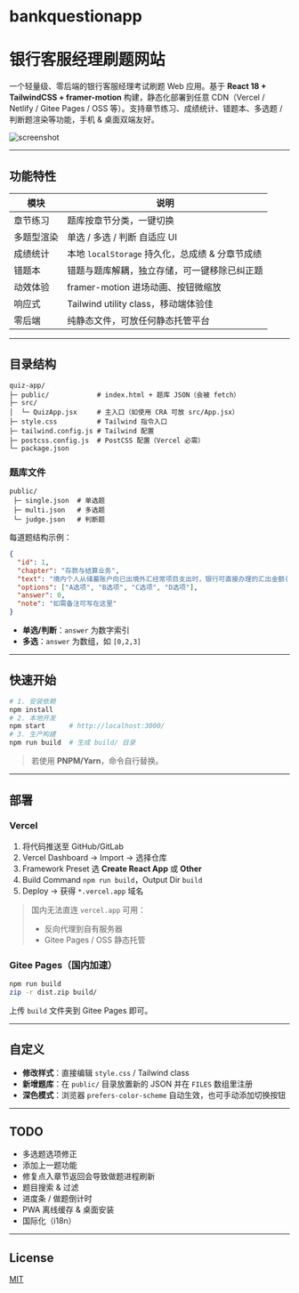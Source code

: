 # bankquestionapp
# 银行客服经理刷题网站

一个轻量级、零后端的银行客服经理考试刷题 Web 应用。基于 **React 18 + TailwindCSS + framer-motion** 构建，静态化部署到任意 CDN（Vercel / Netlify / Gitee Pages / OSS 等）。支持章节练习、成绩统计、错题本、多选题 / 判断题渲染等功能，手机 & 桌面双端友好。

![screenshot](./screenshot.png)

---

## 功能特性

| 模块    | 说明                                |
| ----- | --------------------------------- |
| 章节练习  | 题库按章节分类，一键切换                      |
| 多题型渲染 | 单选 / 多选 / 判断 自适应 UI               |
| 成绩统计  | 本地 `localStorage` 持久化，总成绩 & 分章节成绩 |
| 错题本   | 错题与题库解耦，独立存储，可一键移除已纠正题            |
| 动效体验  | framer-motion 进场动画、按钮微缩放          |
| 响应式   | Tailwind utility class，移动端体验佳     |
| 零后端   | 纯静态文件，可放任何静态托管平台                  |

---

## 目录结构

```
quiz-app/
├─ public/            # index.html + 题库 JSON（会被 fetch）
├─ src/
│  └─ QuizApp.jsx     # 主入口（如使用 CRA 可放 src/App.jsx）
├─ style.css          # Tailwind 指令入口
├─ tailwind.config.js # Tailwind 配置
├─ postcss.config.js  # PostCSS 配置（Vercel 必需）
└─ package.json
```

### 题库文件

```
public/
 ├─ single.json  # 单选题
 ├─ multi.json   # 多选题
 └─ judge.json   # 判断题
```

每道题结构示例：

```json
{
  "id": 1,
  "chapter": "存款与结算业务",
  "text": "境内个人从储蓄账户向已出境外汇经常项目支出时，银行可直接办理的汇出金额( )以内。",
  "options": ["A选项", "B选项", "C选项", "D选项"],
  "answer": 0,
  "note": "如需备注可写在这里"
}
```

* **单选/判断**：`answer` 为数字索引
* **多选**：`answer` 为数组，如 `[0,2,3]`

---

## 快速开始

```bash
# 1. 安装依赖
npm install
# 2. 本地开发
npm start      # http://localhost:3000/
# 3. 生产构建
npm run build  # 生成 build/ 目录
```

> 若使用 **PNPM/Yarn**，命令自行替换。

---

## 部署

### Vercel

1. 将代码推送至 GitHub/GitLab
2. Vercel Dashboard → Import → 选择仓库
3. Framework Preset 选 **Create React App** 或 **Other**
4. Build Command `npm run build`，Output Dir `build`
5. Deploy → 获得 `*.vercel.app` 域名

> 国内无法直连 `vercel.app` 可用：
>
> * 反向代理到自有服务器
> * Gitee Pages / OSS 静态托管

### Gitee Pages（国内加速）

```bash
npm run build
zip -r dist.zip build/
```

上传 `build` 文件夹到 Gitee Pages 即可。

---

## 自定义

* **修改样式**：直接编辑 `style.css` / Tailwind class
* **新增题库**：在 `public/` 目录放置新的 JSON 并在 `FILES` 数组里注册
* **深色模式**：浏览器 `prefers-color-scheme` 自动生效，也可手动添加切换按钮

---

## TODO

* 多选题选项修正
* 添加上一题功能
* 修复点入章节返回会导致做题进程刷新
* 题目搜索 & 过滤
* 进度条 / 做题倒计时
* PWA 离线缓存 & 桌面安装
* 国际化（i18n）

---

## License

[MIT](LICENSE)
